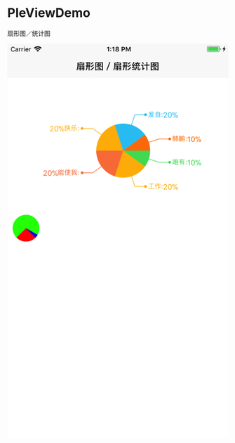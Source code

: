 # PIeViewDemo
扇形图／统计图

![展示图片](https://github.com/diankuanghuolong/PIeViewDemo/blob/master/PieViewDemo/ShowImgs/Simulator%20Screen%20Shot%20-%20iPhone%208%20Plus%20-%202017-12-11%20at%2013.18.55.png)
